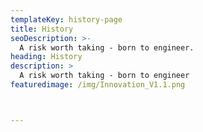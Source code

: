 ```yaml
---
templateKey: history-page
title: History
seoDescription: >-
  A risk worth taking - born to engineer. 
heading: History
description: >
  A risk worth taking - born to engineer
featuredimage: /img/Innovation_V1.1.png



---
```



